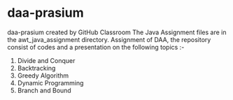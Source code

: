 # daa-prasium
daa-prasium created by GitHub Classroom
The Java Assignment files are in the awt_java_assignment directory.
Assignment of DAA, the repository consist of codes and a presentation on the following topics :-
 1. Divide and Conquer
 2. Backtracking
 3. Greedy Algorithm
 4. Dynamic Programming
 5. Branch and Bound
